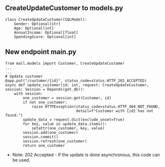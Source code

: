 ## CreateUpdateCustomer to models.py
```commandline
class CreateUpdateCustomer(SQLModel):
    Gender: Optional[str]
    Age: Optional[int]
    AnnualIncome: Optional[float]
    SpendingScore: Optional[int]
```

## New endpoint main.py
```
from mall.models import Customer, CreateUpdateCustomer
...
...
# Update customer
@app.put("/customer/{id}", status_code=status.HTTP_202_ACCEPTED)
async def update_customer(id: int, request: CreateUpdateCustomer, session: Session = Depends(get_db)):
    with session:
        one_customer = session.get(Customer, id)
        if not one_customer:
            raise HTTPException(status_code=status.HTTP_404_NOT_FOUND,
                                detail=f"Customer with {id} has not found.")
        update_data = request.dict(exclude_unset=True)
        for key, value in update_data.items():
            setattr(one_customer, key, value)
        session.add(one_customer)
        session.commit()
        session.refresh(one_customer)
        return one_customer
```

- Note: 202 Accepted - If the update is done asynchronous, this code can be used. 
